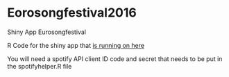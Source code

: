 # Eorosongfestival2016
Shiny App Eurosongfestival

R Code for the shiny app that [is running on here](http://5.100.228.219:3838/sample-apps/EuroSongFestival2016/)

You will need a spotify API client ID code and secret that needs to be put in the spotifyhelper.R file
